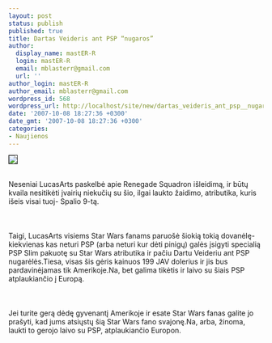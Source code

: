 ```yaml
---
layout: post
status: publish
published: true
title: Dartas Veideris ant PSP “nugaros”
author:
  display_name: mastER-R
  login: mastER-R
  email: mblasterr@gmail.com
  url: ''
author_login: mastER-R
author_email: mblasterr@gmail.com
wordpress_id: 568
wordpress_url: http://localhost/site/new/dartas_veideris_ant_psp__nugaros_/
date: '2007-10-08 18:27:36 +0300'
date_gmt: '2007-10-08 18:27:36 +0300'
categories:
- Naujienos
---
```

<div class="imgright"><img src="http://www.ipix.lt/out.php/i260798_PSPStarwars.jpg" border="1"></div>
<p><br>   Neseniai LucasArts paskelbė apie Renegade Squadron išleidimą, ir būtų kvaila nesitikėti įvairių niekučių su šio, ilgai laukto žaidimo, atributika, kuris išeis visai tuoj- Spalio 9-tą.<br />
<br><br />
<br>  Taigi, LucasArts visiems Star Wars fanams paruošė šiokią tokią dovanėlę- kiekvienas kas neturi PSP (arba neturi kur dėti pinigų) galės įsigyti specialią PSP Slim pakuotę su Star Wars atributika ir pačiu Dartu Veideriu ant PSP nugarėlės.Tiesa, visas šis gėris kainuos 199 JAV dolerius ir jis bus pardavinėjamas tik Amerikoje.Na, bet galima tikėtis ir laivo su šiais PSP atplaukiančio į Europą.<br />
<br><br />
<br>  Jei turite gerą dėdę gyvenantį Amerikoje ir esate Star Wars fanas galite jo prašyti, kad jums atsiųstų šią Star Wars fano svajonę.Na, arba, žinoma, laukti to gerojo laivo su PSP, atplaukiančio Europon.<br />
<br><br />
<br></p>

